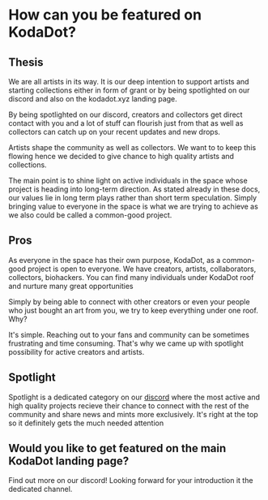 # How can you be featured on KodaDot?

## Thesis

We are all artists in its way. It is our deep intention  to support artists and starting collections either in form of grant or by being spotlighted on our discord and also on the kodadot.xyz landing page.

By being spotlighted on our discord, creators and collectors get direct contact with you and a lot of stuff can flourish just from that as well as collectors can catch up on your recent updates and new drops.

Artists shape the community as well as collectors. We want to to keep this flowing hence we decided to give chance to high quality artists and collections.

The main point is to shine light on active individuals in the space whose project is heading into long-term direction. As stated already in these docs, our values lie in long term plays rather than short term speculation. Simply bringing value to everyone in the space is what we are trying to achieve as we also could be called a common-good project.

## Pros

As everyone in the space has their own purpose, KodaDot, as a common-good project is open to everyone. We have creators, artists, collaborators, collectors, biohackers. You can find many individuals under KodaDot roof and nurture many great opportunities

Simply by being able to connect with other creators or even your people who just bought an art from you, we try to keep everything under one roof. Why?

It's simple. Reaching out to your fans and community can be sometimes frustrating and time consuming. That's why we came up with spotlight possibility for active creators and artists.

## Spotlight

Spotlight is a dedicated category on our [discord](https://discord.gg/kodadot) where the most active and high quality projects recieve their chance to connect with the rest of the community and share news and mints more exclusively. It's right at the top so it definitely gets the much needed attention

## Would you like to get featured on the main KodaDot landing page?

Find out more on our discord! Looking forward for your introduction it the dedicated channel.